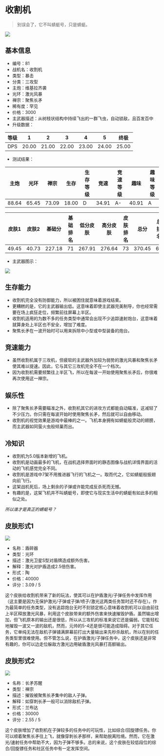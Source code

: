 # 收割机

> 别误会了，它不叫蜻蜓号，只是蜻蜓。

<img src="/ships/ship_81.png" style={{zoom:1}}/>

## 基本信息

- 编号：81
- 战机名：收割机
- 类型：暴击
- 分类：三攻型
- 主炮：维基拉齐袭
- 光环：激光风暴
- 禅宗：聚焦长矛
- 稀有度：罕见
- 价格：3000
- 主武器描述：从树枝状结构中持续飞出的一群飞虫，自动锁敌，且百发百中
- 升级数据：

| 等级 | 1 | 2 | 3 | 4 | 5 | 终极 |
|--|--|--|--|--|--|--|
| DPS | 20.00 | 21.00 | 22.00 | 23.00 | 24.00 | 25.00 |

- 测试结果：

| 主炮 | 光环 | 禅宗 | 生存 | 生存等级 | 竞速 | 竞速等级 | 趣味 | 趣味等级 |
|--|--|--|--|--|--|--|--|--|
| 88.64 | 65.45 | 73.09 | 18.00 | D | 34.91 | A- | 40.91 | A |

| 皮肤1 | 皮肤2 | 基础分 | 基础排名 | 低分皮肤 | 高分皮肤 | 皮肤排名 | 总分 | 总排名 |
|--|--|--|--|--|--|--|--|--|
| 49.45 | 40.73 | 227.18 | 71 | 267.91 | 276.64 | 73 | 370.45 | 69 |

- 主武器图示：

<img src="/illustration/main_81.gif" style={{zoom:1}}/>

## 生存能力

- 收割机完全没有防御能力，所以被困住就意味着游戏结束。
- 更糟糕的是，它的主武器输出低。这意味着即使主武器完美制导，你也经常需要在场上疯狂走位，频繁前往屏幕上半区。
- 收割机适用的为数不多的任务类型中通常会出现不少追踪速射炮台，这意味着就算身处上半区也不安全，增加了难度。
- 聚焦长矛在一波开始时可以用来拆除中小型或中型装备的炮台。

## 竞速能力

- 虽然收割机属于三攻机，但疲软的主武器外加较为弱势的激光风暴和聚焦长矛使其难以提速。因此，它与其它三攻机完全不在一个档次。
- 因为收割机需要频繁往上半区飞，所以在每波一开始使用聚焦长矛后，你很难再次使用这一禅宗。

## 娱乐性

- 除了聚焦长矛需要瞄准之外，收割机其它的进攻方式都能自动瞄准，这减轻了不少压力。你只需在每波开始时使用聚焦长矛，然后就可以自由移动。
- 收割机的视觉效果是游戏中最棒的之一。飞机本身拥有如蜻蜓般灵动的翅膀，而主武器如同萤火虫般倾巢而出。

## 冷知识

- 收割机为5.0版本新增的飞机。
- 收割机是动画最多的飞机，在战机选择界面时的静态图像与战机详情界面的活动的飞机感觉完全不同。
- 收割机是游戏中7架不用推进器飞行的飞机之一。取而代之，它如蜻蜓般振翅向前飞行。
- 这架战机死后，场上剩余的子弹或许能完成反杀死而无憾。
- 有趣的是，这架飞机并不叫蜻蜓号，即使它与现实生活中的蜻蜓有如此多的相似之处。

*所以谁才是真正的蜻蜓号？*

## 皮肤形式1

<img src="/ships/ship_81_apex_1.png" style={{zoom:1}}/>

- 名称：盾碎器
- 类型：光环
- 描述：激光卫星S型对盾牌造成额外伤害。
- 解释：激光对护盾造成2.5倍伤害。
- 形式：陶
- 价格：40000
- 评分：3.09 / 5

这个皮肤给收割机带来了新的玩法，使其可以在护盾激光/子弹任务中发挥作用（这主要是因为无保护激光/子弹或子弹/喷子/激光这两类任务暂时还不存在）。作为最简单的任务类型，没有追踪炮台无时不刻锁定核心意味着收割机可以自由前往上半区释放激光风暴，利用这个皮肤带来的额外伤害来快速摧毁护盾。虽然输出增加，但飞机原本的输出还是很低，所以从三攻机的标准来说它还是偏弱。它能轻松地摧毁一波又一波的敌机，然而，元帅的5-4还是很可能造成阻碍。对于其它任务，它单纯无法在敌机子弹铺满屏幕前打出大量输出来先秒杀敌机，所以在别的任务类型里很难使用。但不管怎么说，在护盾激光/子弹任务中，这个皮肤还是非常有趣的，你可以边走位躲敌方激光边用破盾激光风暴打高额输出。

## 皮肤形式2

<img src="/ships/ship_81_apex_2.png" style={{zoom:1}}/>

- 名称：长矛苏醒
- 类型：禅宗
- 描述：摧毁被聚焦长矛集中的敌人子弹。
- 解释：如穿刺长矛一般可以消除敌机子弹。
- 形式：兰布达
- 价格：30000
- 评分：2.55 / 5

这个皮肤增加了收割机在子弹较多的任务中的可玩性，比如综合/回旋镖任务。你可以顺着聚焦长矛往上飞，就像穿刺长矛那样，来帮助脱离险境。然而，它在激光/速射任务中帮助不大，因为子弹不够多。总的来说，这个皮肤在较低段位的综合/回旋镖任务和社区任务中有一定发挥空间。
